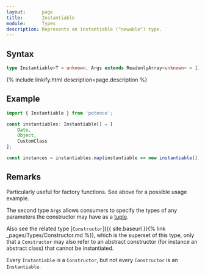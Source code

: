 ```yaml
---
layout:      page
title:       Instantiable
module:      Types
description: Represents an instantiable ("newable") type.
---
```

## Syntax

```ts
type Instantiable<T = unknown, Args extends ReadonlyArray<unknown> = []>
```

<div class="description">{% include linkify.html description=page.description %}</div>

## Example

```ts
import { Instantiable } from 'potence';

const instantiables: Instantiable[] = [
    Date,
    Object,
    CustomClass
];

const instances = instantiables.map(instantiable => new instantiable());
```

## Remarks

Particularly useful for factory functions. See above for a possible usage
example.

The second type `Args` allows consumers to specify the types of any parameters
the constructor may have as a
[tuple](https://www.typescriptlang.org/docs/handbook/basic-types.html#tuple).

Also see the related type [`Constructor`]({{ site.baseurl }}{% link _pages/Types/Constructor.md %}),
which is the superset of this type, only that a `Constructor` may also refer to
an abstract constructor (for instance an abstract class) that cannot be
instantiated.

Every `Instantiable` is a `Constructor`, but not every `Constructor` is an
`Instantiable`.
